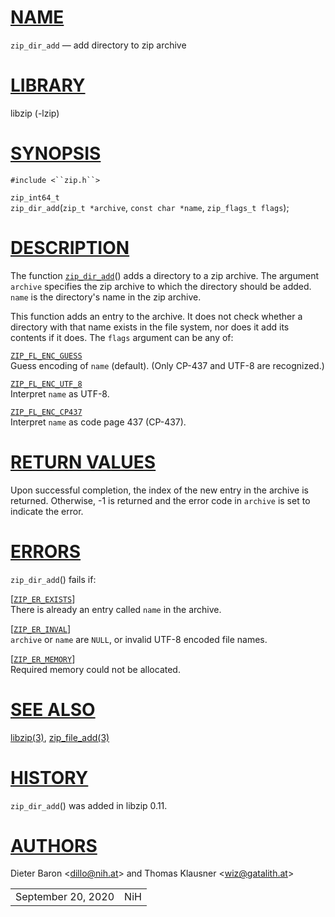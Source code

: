 # [NAME](#NAME)

`zip_dir_add` — add directory to zip archive

# [LIBRARY](#LIBRARY)

libzip (-lzip)

# [SYNOPSIS](#SYNOPSIS)

`#include <``zip.h``>`

`zip_int64_t`  
`zip_dir_add`(`zip_t *archive`, `const char *name`,
`zip_flags_t flags`);

# [DESCRIPTION](#DESCRIPTION)

The function [`zip_dir_add`](#zip_dir_add)() adds a directory to a zip
archive. The argument `archive` specifies the zip archive to which the
directory should be added. `name` is the directory's name in the zip
archive.

This function adds an entry to the archive. It does not check whether a
directory with that name exists in the file system, nor does it add its
contents if it does. The `flags` argument can be any of:

[`ZIP_FL_ENC_GUESS`](#ZIP_FL_ENC_GUESS)  
Guess encoding of `name` (default). (Only CP-437 and UTF-8 are
recognized.)

[`ZIP_FL_ENC_UTF_8`](#ZIP_FL_ENC_UTF_8)  
Interpret `name` as UTF-8.

[`ZIP_FL_ENC_CP437`](#ZIP_FL_ENC_CP437)  
Interpret `name` as code page 437 (CP-437).

# [RETURN VALUES](#RETURN_VALUES)

Upon successful completion, the index of the new entry in the archive is
returned. Otherwise, -1 is returned and the error code in `archive` is
set to indicate the error.

# [ERRORS](#ERRORS)

`zip_dir_add`() fails if:

\[[`ZIP_ER_EXISTS`](#ZIP_ER_EXISTS)\]  
There is already an entry called `name` in the archive.

\[[`ZIP_ER_INVAL`](#ZIP_ER_INVAL)\]  
`archive` or `name` are `NULL`, or invalid UTF-8 encoded file names.

\[[`ZIP_ER_MEMORY`](#ZIP_ER_MEMORY)\]  
Required memory could not be allocated.

# [SEE ALSO](#SEE_ALSO)

[libzip(3)](libzip.md), [zip_file_add(3)](zip_file_add.md)

# [HISTORY](#HISTORY)

`zip_dir_add`() was added in libzip 0.11.

# [AUTHORS](#AUTHORS)

Dieter Baron \<[dillo@nih.at](mailto:dillo@nih.at)\> and Thomas Klausner
\<[wiz@gatalith.at](mailto:wiz@gatalith.at)\>

|                    |     |
|--------------------|-----|
| September 20, 2020 | NiH |
